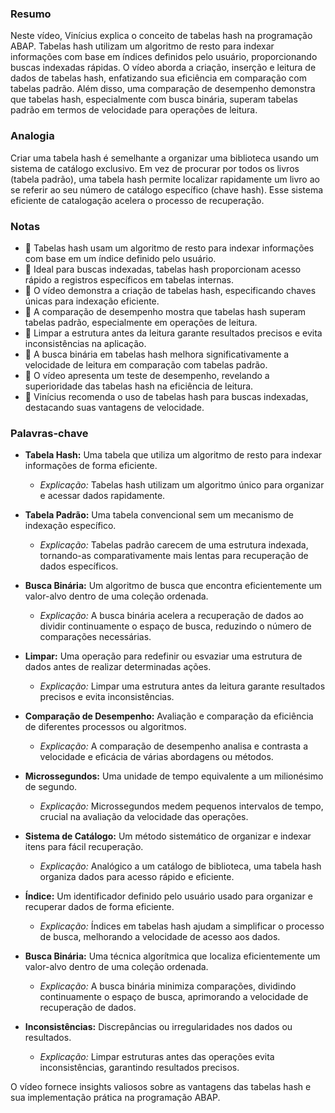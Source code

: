 ### Resumo
Neste vídeo, Vinícius explica o conceito de tabelas hash na programação ABAP. Tabelas hash utilizam um algoritmo de resto para indexar informações com base em índices definidos pelo usuário, proporcionando buscas indexadas rápidas. O vídeo aborda a criação, inserção e leitura de dados de tabelas hash, enfatizando sua eficiência em comparação com tabelas padrão. Além disso, uma comparação de desempenho demonstra que tabelas hash, especialmente com busca binária, superam tabelas padrão em termos de velocidade para operações de leitura.

### Analogia
Criar uma tabela hash é semelhante a organizar uma biblioteca usando um sistema de catálogo exclusivo. Em vez de procurar por todos os livros (tabela padrão), uma tabela hash permite localizar rapidamente um livro ao se referir ao seu número de catálogo específico (chave hash). Esse sistema eficiente de catalogação acelera o processo de recuperação.

### Notas
- 📝 Tabelas hash usam um algoritmo de resto para indexar informações com base em um índice definido pelo usuário.
- 📝 Ideal para buscas indexadas, tabelas hash proporcionam acesso rápido a registros específicos em tabelas internas.
- 📝 O vídeo demonstra a criação de tabelas hash, especificando chaves únicas para indexação eficiente.
- 📝 A comparação de desempenho mostra que tabelas hash superam tabelas padrão, especialmente em operações de leitura.
- 📝 Limpar a estrutura antes da leitura garante resultados precisos e evita inconsistências na aplicação.
- 📝 A busca binária em tabelas hash melhora significativamente a velocidade de leitura em comparação com tabelas padrão.
- 📝 O vídeo apresenta um teste de desempenho, revelando a superioridade das tabelas hash na eficiência de leitura.
- 📝 Vinícius recomenda o uso de tabelas hash para buscas indexadas, destacando suas vantagens de velocidade.

### Palavras-chave

- **Tabela Hash:** Uma tabela que utiliza um algoritmo de resto para indexar informações de forma eficiente.
  - *Explicação:* Tabelas hash utilizam um algoritmo único para organizar e acessar dados rapidamente.

- **Tabela Padrão:** Uma tabela convencional sem um mecanismo de indexação específico.
  - *Explicação:* Tabelas padrão carecem de uma estrutura indexada, tornando-as comparativamente mais lentas para recuperação de dados específicos.

- **Busca Binária:** Um algoritmo de busca que encontra eficientemente um valor-alvo dentro de uma coleção ordenada.
  - *Explicação:* A busca binária acelera a recuperação de dados ao dividir continuamente o espaço de busca, reduzindo o número de comparações necessárias.

- **Limpar:** Uma operação para redefinir ou esvaziar uma estrutura de dados antes de realizar determinadas ações.
  - *Explicação:* Limpar uma estrutura antes da leitura garante resultados precisos e evita inconsistências.

- **Comparação de Desempenho:** Avaliação e comparação da eficiência de diferentes processos ou algoritmos.
  - *Explicação:* A comparação de desempenho analisa e contrasta a velocidade e eficácia de várias abordagens ou métodos.

- **Microssegundos:** Uma unidade de tempo equivalente a um milionésimo de segundo.
  - *Explicação:* Microssegundos medem pequenos intervalos de tempo, crucial na avaliação da velocidade das operações.

- **Sistema de Catálogo:** Um método sistemático de organizar e indexar itens para fácil recuperação.
  - *Explicação:* Analógico a um catálogo de biblioteca, uma tabela hash organiza dados para acesso rápido e eficiente.

- **Índice:** Um identificador definido pelo usuário usado para organizar e recuperar dados de forma eficiente.
  - *Explicação:* Índices em tabelas hash ajudam a simplificar o processo de busca, melhorando a velocidade de acesso aos dados.

- **Busca Binária:** Uma técnica algorítmica que localiza eficientemente um valor-alvo dentro de uma coleção ordenada.
  - *Explicação:* A busca binária minimiza comparações, dividindo continuamente o espaço de busca, aprimorando a velocidade de recuperação de dados.

- **Inconsistências:** Discrepâncias ou irregularidades nos dados ou resultados.
  - *Explicação:* Limpar estruturas antes das operações evita inconsistências, garantindo resultados precisos.

O vídeo fornece insights valiosos sobre as vantagens das tabelas hash e sua implementação prática na programação ABAP.
